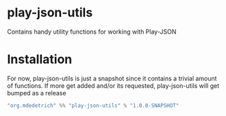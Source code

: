 # play-json-utils

Contains handy utility functions for working with Play-JSON

# Installation

For now, play-json-utils is just a snapshot since it contains a trivial amount of functions.
If more get added and/or its requested, play-json-utils will get bumped as a release

```scala
"org.mdedetrich" %% "play-json-utils" % "1.0.0-SNAPSHOT"
```


